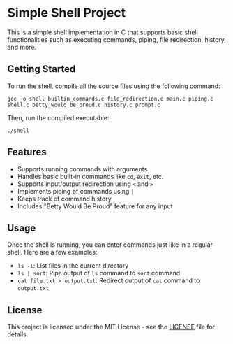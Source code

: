 # Simple Shell Project

This is a simple shell implementation in C that supports basic shell functionalities such as executing commands, piping, file redirection, history, and more.

## Getting Started

To run the shell, compile all the source files using the following command:
```
gcc -o shell builtin_commands.c file_redirection.c main.c piping.c shell.c betty_would_be_proud.c history.c prompt.c
```

Then, run the compiled executable:
```
./shell
```

## Features

- Supports running commands with arguments
- Handles basic built-in commands like `cd`, `exit`, etc.
- Supports input/output redirection using `<` and `>`
- Implements piping of commands using `|`
- Keeps track of command history
- Includes "Betty Would Be Proud" feature for any input

## Usage

Once the shell is running, you can enter commands just like in a regular shell. Here are a few examples:
- `ls -l`: List files in the current directory
- `ls | sort`: Pipe output of `ls` command to `sort` command
- `cat file.txt > output.txt`: Redirect output of `cat` command to `output.txt`

## License

This project is licensed under the MIT License - see the [LICENSE](LICENSE) file for details.

